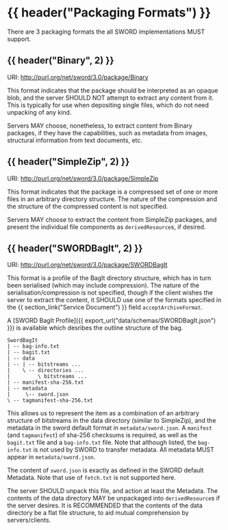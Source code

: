 # {{ header("Packaging Formats") }}

There are 3 packaging formats the all SWORD implementations MUST support.

## {{ header("Binary", 2) }}

URI: http://purl.org/net/sword/3.0/package/Binary

This format indicates that the package should be interpreted as an opaque blob, and the server SHOULD NOT attempt to extract any content 
from it.  This is typically for use when depositing single files, which do not need unpacking of any kind.

Servers MAY choose, nonetheless, to extract content from Binary packages, if they have the capabilities, such as metadata from images, 
structural information from text documents, etc.


## {{ header("SimpleZip", 2) }}

URI: http://purl.org/net/sword/3.0/package/SimpleZip

This format indicates that the package is a compressed set of one or more files in an arbitrary directory structure.  The nature of the 
compression and the structure of the compressed content is not specified.

Servers MAY choose to extract the content from SimpleZip packages, and present the individual file components as `derivedResource`s, if 
desired.


## {{ header("SWORDBagIt", 2) }}

URI: http://purl.org/net/sword/3.0/package/SWORDBagIt

This format is a profile of the BagIt directory structure, which has in turn been serialised (which may include compression).  The nature 
of the serialisation/compression is not specified, though if the client wishes the server to extract the content, it SHOULD use one of
the formats specified in the {{ section_link("Service Document") }} field `acceptArchiveFormat`.

A [SWORD BagIt Profile]({{ export_url("data/schemas/SWORDBagIt.json") }}) is available which desribes the outline structure of the bag.


```
SwordBagIt
| -- bag-info.txt
| -- bagit.txt
| -- data
| -- | -- bitstreams ...
|    \ -- directories ...
|         \ bitstreams ...
| -- manifest-sha-256.txt
| -- metadata
|     \-- sword.json
\ -- tagmanifest-sha-256.txt
```

This allows us to represent the item as a combination of an arbitrary structure of bitstreams in the data directory (similar to SimpleZip), 
and the metadata in the sword default format in `metadata/sword.json`.  A `manifest` (and `tagmanifest`) of sha-256 checksums is required, as 
well as the `bagit.txt` file and a `bag-info.txt` file.  Note that although listed, the `bag-info.txt` is not used by SWORD to transfer metadata.  All metadata MUST appear in
`metadata/sword.json`.

The content of `sword.json` is exactly as defined in the SWORD default Metadata.  Note that use of `fetch.txt` is not supported here.

The server SHOULD unpack this file, and action at least the Metadata.  The contents of the data directory MAY be unpackaged into 
`derivedResource`s if the server desires.  It is RECOMMENDED that the contents of the data directory be a flat file structure, to aid 
mutual comprehension by servers/clients.

